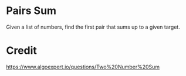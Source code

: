 # Pairs Sum

Given a list of numbers, find the first pair that sums up to a given target.

# Credit

https://www.algoexpert.io/questions/Two%20Number%20Sum
